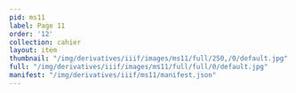 ```yaml
---
pid: ms11
label: Page 11
order: '12'
collection: cahier
layout: item
thumbnail: "/img/derivatives/iiif/images/ms11/full/250,/0/default.jpg"
full: "/img/derivatives/iiif/images/ms11/full/full/0/default.jpg"
manifest: "/img/derivatives/iiif/ms11/manifest.json"
---
```

